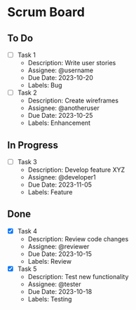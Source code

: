 # Scrum Board

## To Do
- [ ] Task 1
  - Description: Write user stories
  - Assignee: @username
  - Due Date: 2023-10-20
  - Labels: Bug
- [ ] Task 2
  - Description: Create wireframes
  - Assignee: @anotheruser
  - Due Date: 2023-10-25
  - Labels: Enhancement

## In Progress
- [ ] Task 3
  - Description: Develop feature XYZ
  - Assignee: @developer1
  - Due Date: 2023-11-05
  - Labels: Feature

## Done
- [x] Task 4
  - Description: Review code changes
  - Assignee: @reviewer
  - Due Date: 2023-10-15
  - Labels: Review
- [x] Task 5
  - Description: Test new functionality
  - Assignee: @tester
  - Due Date: 2023-10-18
  - Labels: Testing
